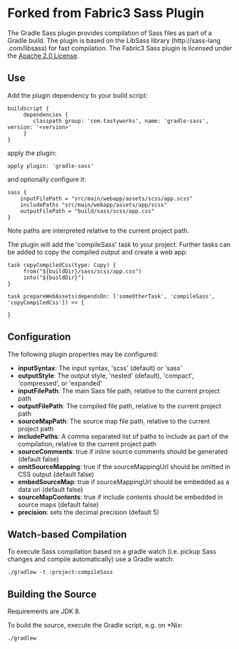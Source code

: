 Forked from Fabric3 Sass Plugin
=========================

The Gradle Sass plugin provides compilation of Sass files as part of a Gradle build. The plugin is based on the LibSass library (http://sass-lang
.com/libsass) for fast compilation. The Fabric3 Sass plugin is licensed under the [Apache 2.0 License](http://www.apache.org/licenses/LICENSE-2.0).


Use
------------------------

Add the plugin dependency to your build script:

    buildscript {
         dependencies {
            classpath group: 'com.tastyworks', name: 'gradle-sass', version: '<version>'
         }
    }

apply the plugin:


    apply plugin: 'gradle-sass'

and optionally configure it:

    sass {
        inputFilePath = "src/main/webapp/assets/scss/app.scss"
        includePaths "src/main/webapp/assets/app/scss"
        outputFilePath = "build/sass/scss/app.css"
    }

Note paths are interpreted relative to the current project path.

The plugin will add the 'compileSass' task to your project. Further tasks can be added to copy the compiled output and create a web app:

    task copyCompiledCss(type: Copy) {
         from("${buildDir}/sass/scss/app.css")
         into("${buildDir}")
    }

    task prepareWebAssets(dependsOn: ['someOtherTask', 'compileSass', 'copyCompiledCss']) << {

    }

Configuration
------------------------

The following plugin properties may be configured:

 - **inputSyntax**: The input syntax, 'scss' (default) or 'sass'
 - **outputStyle**: The output style, 'nested' (default), 'compact', 'compressed', or 'expanded'
 - **inputFilePath**: The main Sass file path, relative to the current project path
 - **outputFilePath**: The compiled file path, relative to the current project path
 - **sourceMapPath**: The source map file path, relative to the current project path
 - **includePaths**: A comma separated list of paths to include as part of the compilation,  relative to the current project path
 - **sourceComments**: true if inline source comments should be generated (default false)
 - **omitSourceMapping**: true if the sourceMappingUrl should be omitted in CSS output (default false)
 - **embedSourceMap**: true if sourceMappingUrl should be embedded as a data uri (default false)
 - **sourceMapContents**: true if include contents should be embedded in source maps (default false)
 - **precision**: sets the decimal precision (default 5)


Watch-based Compilation
------------------------

To execute Sass compilation based on a gradle watch (i.e. pickup Sass changes and compile automatically) use a Gradle watch:

    ./gradlew -t :project:compileSass


Building the Source
------------------------

Requirements are JDK 8.

To build the source, execute the Gradle script, e.g. on *Nix:

    ./gradlew
